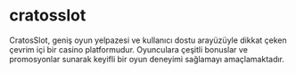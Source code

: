 # cratosslot
CratosSlot, geniş oyun yelpazesi ve kullanıcı dostu arayüzüyle dikkat çeken çevrim içi bir casino platformudur. Oyunculara çeşitli bonuslar ve promosyonlar sunarak keyifli bir oyun deneyimi sağlamayı amaçlamaktadır.
